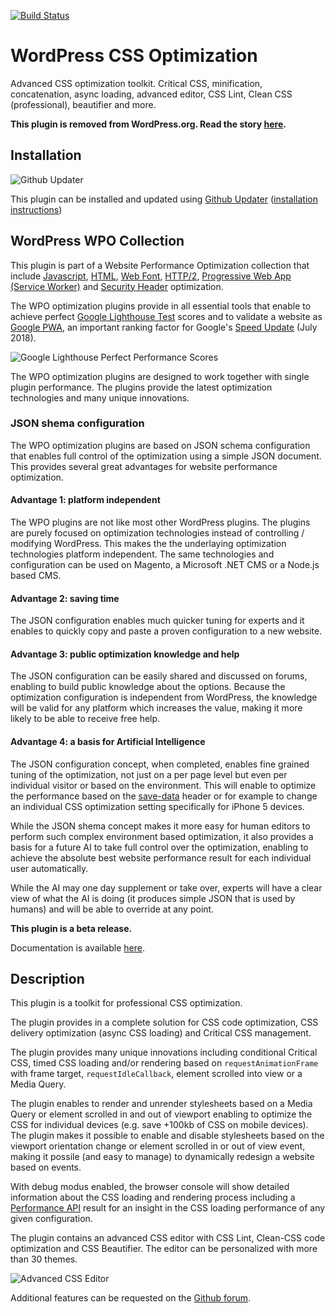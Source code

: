 [![Build Status](https://travis-ci.org/o10n-x/wordpress-css-optimization.svg?branch=master)](https://travis-ci.org/o10n-x/wordpress-css-optimization)

# WordPress CSS Optimization

Advanced CSS optimization toolkit. Critical CSS, minification, concatenation, async loading, advanced editor, CSS Lint, Clean CSS (professional), beautifier and more.

**This plugin is removed from WordPress.org. Read the story [here](https://github.com/o10n-x/wordpress-css-optimization/issues/4).**

## Installation

![Github Updater](https://github.com/afragen/github-updater/raw/develop/assets/GitHub_Updater_logo_small.png)

This plugin can be installed and updated using [Github Updater](https://github.com/afragen/github-updater) ([installation instructions](https://github.com/afragen/github-updater/wiki/Installation))

## WordPress WPO Collection

This plugin is part of a Website Performance Optimization collection that include [Javascript](https://github.com/o10n-x/wordpress-javascript-optimization), [HTML](https://github.com/o10n-x/wordpress-html-optimization), [Web Font](https://github.com/o10n-x/wordpress-font-optimization), [HTTP/2](https://github.com/o10n-x/wordpress-http2-optimization), [Progressive Web App (Service Worker)](https://github.com/o10n-x/wordpress-pwa-optimization) and [Security Header](https://github.com/o10n-x/wordpress-security-header-optimization) optimization. 

The WPO optimization plugins provide in all essential tools that enable to achieve perfect [Google Lighthouse Test](https://developers.google.com/web/tools/lighthouse/) scores and to validate a website as [Google PWA](https://developers.google.com/web/progressive-web-apps/), an important ranking factor for Google's [Speed Update](https://searchengineland.com/google-speed-update-page-speed-will-become-ranking-factor-mobile-search-289904) (July 2018).

![Google Lighthouse Perfect Performance Scores](https://github.com/o10n-x/wordpress-css-optimization/blob/master/docs/images/google-lighthouse-pwa-validation.jpg)

The WPO optimization plugins are designed to work together with single plugin performance. The plugins provide the latest optimization technologies and many unique innovations.

### JSON shema configuration

The WPO optimization plugins are based on JSON schema configuration that enables full control of the optimization using a simple JSON document. This provides several great advantages for website performance optimization.

#### Advantage 1: platform independent

The WPO plugins are not like most other WordPress plugins. The plugins are purely focused on optimization technologies instead of controlling / modifying WordPress. This makes the the underlaying optimization technologies platform independent. The same technologies and configuration can be used on Magento, a Microsoft .NET CMS or a Node.js based CMS. 

#### Advantage 2: saving time

The JSON configuration enables much quicker tuning for experts and it enables to quickly copy and paste a proven configuration to a new website.

#### Advantage 3: public optimization knowledge and help

The JSON configuration can be easily shared and discussed on forums, enabling to build public knowledge about the options. Because the optimization configuration is independent from WordPress, the knowledge will be valid for any platform which increases the value, making it more likely to be able to receive free help.

#### Advantage 4: a basis for Artificial Intelligence

The JSON configuration concept, when completed, enables fine grained tuning of the optimization, not just on a per page level but even per individual visitor or based on the environment. This will enable to optimize the performance based on the [save-data](https://developers.google.com/web/updates/2016/02/save-data) header or for example to change an individual CSS optimization setting specifically for iPhone 5 devices. 

While the JSON shema concept makes it more easy for human editors to perform such complex environment based optimization, it also provides a basis for a future AI to take full control over the optimization, enabling to achieve the absolute best website performance result for each individual user automatically.

While the AI may one day supplement or take over, experts will have a clear view of what the AI is doing (it produces simple JSON that is used by humans) and will be able to override at any point.

**This plugin is a beta release.**

Documentation is available [here](https://github.com/o10n-x/wordpress-css-optimization/tree/master/docs).

## Description

This plugin is a toolkit for professional CSS optimization.

The plugin provides in a complete solution for CSS code optimization, CSS delivery optimization (async CSS loading) and Critical CSS management.

The plugin provides many unique innovations including conditional Critical CSS, timed CSS loading and/or rendering based on `requestAnimationFrame` with frame target, `requestIdleCallback`, element scrolled into view or a Media Query.

The plugin enables to render and unrender stylesheets based on a Media Query or element scrolled in and out of viewport enabling to optimize the CSS for individual devices (e.g. save +100kb of CSS on mobile devices). The plugin makes it possible to enable and disable stylesheets based on the viewport orientation change or element scrolled in or out of view event, making it possile (and easy to manage) to dynamically redesign a website based on events.

With debug modus enabled, the browser console will show detailed information about the CSS loading and rendering process including a [Performance API](https://developer.mozilla.org/nl/docs/Web/API/Performance) result for an insight in the CSS loading performance of any given configuration.

The plugin contains an advanced CSS editor with CSS Lint, Clean-CSS code optimization and CSS Beautifier. The editor can be personalized with more than 30 themes.

![Advanced CSS Editor](https://github.com/o10n-x/wordpress-css-optimization/blob/master/docs/images/css-editor.png)

Additional features can be requested on the [Github forum](https://github.com/o10n-x/wordpress-css-optimization/issues).
